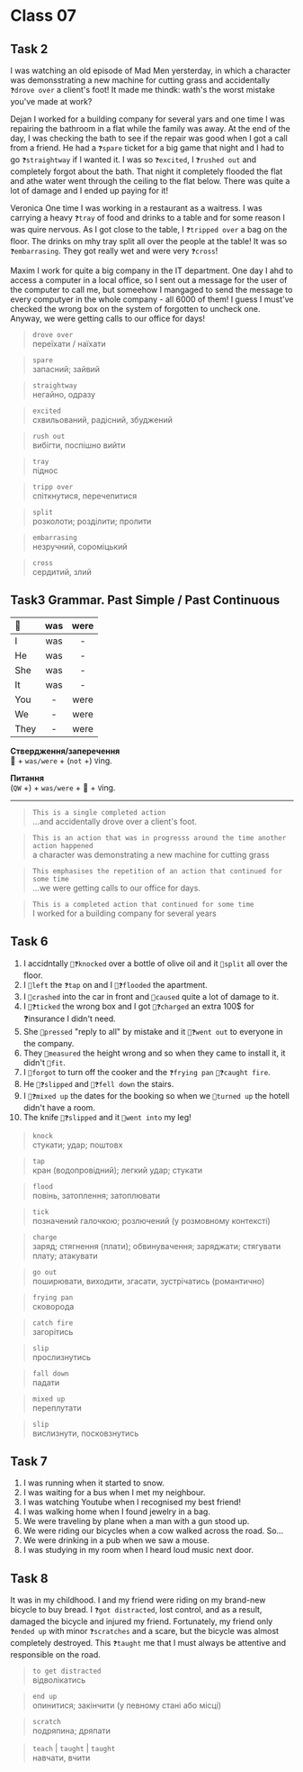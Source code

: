 ﻿# Class 07

## Task 2

I was watching an old episode of Mad Men yersterday, in which a character was demonsstrating a new machine for cutting grass and accidentally `❓drove over` a client's foot!
It made me thindk: wath's the worst mistake you've made at work?

Dejan
I worked for a building company for several yars and one time I was repairing the bathroom in a flat while the family was away.
At the end of the day, I was checking the bath to see if the repair was good when I got a call from a friend.
He had a `❓spare` ticket for a big game that night and I had to go `❓straightway` if I wanted it.
I was so `❓excited`, I `❓rushed out` and completely forgot about the bath.
That night it completely flooded the flat and athe water went through the ceiling to the flat below.
There was quite a lot of damage and I ended up paying for it!

Veronica
One time I was working in a restaurant as a waitress.
I was carrying a heavy `❓tray` of food and drinks to a table and for some reason I was quire nervous.
As I got close to the table, I `❓tripped over` a bag on the floor.
The drinks on mhy tray split all over the people at the table!
It was so `❓embarrasing`.
They got really wet and were very `❓cross`!

Maxim
I work for quite a big company in the IT department.
One day I ahd to access a computer in a local office, so I sent out a message for the user of the computer to call me, but someehow I mangaged to send the message to every computyer in the whole company - all 6000 of them!
I guess I must've checked the wrong box on the system of forgotten to uncheck one.
Anyway, we were getting calls to our office for days!


> `drove over`  
> переїхати / наїхати  

> `spare`  
> запасний; зайвий  

> `straightway`  
> негайно, одразу  

> `excited`  
> схвильований, радісний, збуджений  

> `rush out`  
> вибігти, поспішно вийти

> `tray`  
> піднос

> `tripp over`  
> спіткнутися, перечепитися

> `split`  
> розколоти; розділити; пролити

> `embarrasing`  
> незручний, сороміцький

> `cross`  
> сердитий, злий

## Task3 Grammar. Past Simple / Past Continuous 

|🙂| was | were |
| :--- | :---: | :---: |
| I | was | - |
| He | was | - |
| She | was | - |
| It | was | - |
| You | - | were |
| We | - | were |
| They | - | were |

**Ствердження/заперечення**  
🙂 + `was/were` + (`not` +) `V`ing.  

**Питання**  
(`QW` +) + `was/were` + 🙂 + `V`ing.

---

> `This is a single completed action`  
> ...and accidentally drove over a client's foot.  

> `This is an action that was in progresss around the time another action happened`  
> a character was demonstrating a new machine for cutting grass  

> `This emphasises the repetition of an action that continued for some time`  
>  ...we were getting calls to our office for days.  

> `This is a completed action that continued for some time`  
> I worked for a building company for several years




## Task 6
1. I accidntally `🔹❓knocked` over a bottle of olive oil and it `🔹split` all over the floor.
2. I `🔹left` the `❓tap` on and I `🔹❓flooded` the apartment.
3. I `🔹crashed` into the car in front and `🔹caused` quite a lot of damage to it.
4. I `🔹❓ticked` the wrong box and I got `🔹❓charged` an extra 100$ for ❓insurance I didn't need.
5. She `🔹pressed` "reply to all" by mistake and it `🔹❓went out` to everyone in the company.
6. They `🔹measured` the height wrong and so when they came to install it, it didn't `🔹fit`.
7. I `🔹forgot` to turn off the cooker and the `❓frying pan` `🔹❓caught fire`.
8. He `🔹❓slipped` and `🔹❓fell down` the stairs.
9. I `🔹❓mixed up` the dates for the booking so when we `🔹turned up` the hotell didn't have a room.
10. The knife `🔹❓slipped` and it `🔹went into` my leg!


> `knock`  
> стукати; удар; поштовх

> `tap`  
> кран (водопровідний); легкий удар; стукати

> `flood`  
> повінь, затоплення; затоплювати  

> `tick`  
> позначений галочкою; розлючений (у розмовному контексті) 

> `charge`  
> заряд; стягнення (плати); обвинувачення; заряджати; стягувати плату; атакувати

> `go out`  
> поширювати, виходити, згасати, зустрічатись (романтично)

> `frying pan`  
> сковорода  

> `catch fire`  
> загорітись  

> `slip`  
> прослизнутись  

> `fall down`  
> падати

> `mixed up`  
> переплутати

> `slip`  
> вислизнути, посковзнутись

## Task 7 

1. I was running when it started to snow.  
2. I was waiting for a bus when I met my neighbour.
3. I was watching Youtube when I recognised my best friend!
4. I was walking home when I found jewelry in a bag.
5. We were traveling by plane when a man with a gun stood up.
6. We were riding our bicycles when a cow walked across the road. So...
7. We were drinking in a pub when we saw a mouse.
8. I was studying in my room when I heard loud music next door.

## Task 8

It was in my childhood. I and my friend were riding on my brand-new bicycle to buy bread.
I `❓got distracted`, lost control, and as a result, damaged the bicycle and injured my friend.
Fortunately, my friend only `❓ended up` with minor `❓scratches` and a scare, but the bicycle was almost completely destroyed.
This `❓taught` me that I must always be attentive and responsible on the road.

> `to get distracted`  
> відволікатись  

> `end up`  
> опинитися; закінчити (у певному стані або місці)

> `scratch`  
> подряпина; дряпати

> `teach` | `taught` | `taught`  
> навчати, вчити